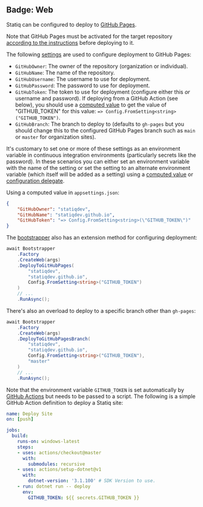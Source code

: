 Badge: Web
---
Statiq can be configured to deploy to [GitHub Pages](https://pages.github.com).

Note that GitHub Pages must be activated for the target repository [according to the instructions](https://docs.github.com/en/free-pro-team@latest/github/working-with-github-pages/creating-a-github-pages-site) before deploying to it.

The following [settings](xref:web-settings) are used to configure deployment to GitHub Pages:

- `GitHubOwner`: The owner of the repository (organization or individual).
- `GitHubName`: The name of the repository.
- `GitHubUsername`: The username to use for deployment.
- `GitHubPassword`: The password to use for deployment.
- `GitHubToken`: The token to use for deployment (configure either this _or_ username and password). If deploying from a GitHub Action (see below), you should use a [computed value](xref:metadata-values#computed-values) to get the value of "GITHUB_TOKEN" for this value: `=> Config.FromSetting<string>("GITHUB_TOKEN")`.
- `GitHubBranch`: The branch to deploy to (defaults to `gh-pages` but you should change this to the configured GitHub Pages branch such as `main` or `master` for organization sites).

It's customary to set one or more of these settings as an environment variable in continuous
integration environments (particularly secrets like the password). In these scenarios you can either
set an environment variable with the name of the setting or set the setting to an alternate environment
variable (which itself will be added as a setting) using a
[computed value](xref:metadata-values#computed-values) or
[configuration delegate](xref:configuration-delegates).

Using a computed value in `appsettings.json`:

```json
{
    "GitHubOwner": "statiqdev",
    "GitHubName": "statiqdev.github.io",
    "GitHubToken": "=> Config.FromSetting<string>(\"GITHUB_TOKEN\")"
}
```

The [bootstrapper](xref:bootstrapper) also has an extension method for configuring deployment:

```csharp
await Bootstrapper
    .Factory
    .CreateWeb(args)
    .DeployToGitHubPages(
        "statiqdev",
        "statiqdev.github.io",
        Config.FromSetting<string>("GITHUB_TOKEN")
    )
    // ...
    .RunAsync();
```

There's also an overload to deploy to a specific branch other than `gh-pages`:

```csharp
await Bootstrapper
    .Factory
    .CreateWeb(args)
    .DeployToGitHubPagesBranch(
        "statiqdev",
        "statiqdev.github.io",
        Config.FromSetting<string>("GITHUB_TOKEN"),
        "master"
    )
    // ...
    .RunAsync();
```

Note that the environment variable `GITHUB_TOKEN` is set automatically
by [GitHub Actions](https://github.com/features/actions) but needs to be
passed to a script. The following is a simple GitHub Action definition
to deploy a Statiq site:

```yaml
name: Deploy Site
on: [push]

jobs:
  build:
    runs-on: windows-latest
    steps:
    - uses: actions/checkout@master
      with:
        submodules: recursive
    - uses: actions/setup-dotnet@v1
      with:
        dotnet-version: '3.1.100' # SDK Version to use.
    - run: dotnet run -- deploy
      env:
        GITHUB_TOKEN: ${{ secrets.GITHUB_TOKEN }}

```